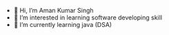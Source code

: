 - 👋 Hi, I’m Aman Kumar Singh
- 👀 I’m interested in learning software developing skill
- 🌱 I’m currently learning java (DSA)

<!---
aman-ks-10/aman-ks-10 is a ✨ special ✨ repository because its `README.md` (this file) appears on your GitHub profile.
You can click the Preview link to take a look at your changes.
--->
